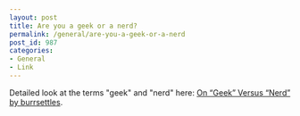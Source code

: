 ```yaml
---
layout: post
title: Are you a geek or a nerd?
permalink: /general/are-you-a-geek-or-a-nerd
post_id: 987
categories:
- General
- Link
---
```


Detailed look at the terms "geek" and "nerd" here: [On “Geek” Versus “Nerd” by burrsettles](http://slackprop.wordpress.com/2013/06/03/on-geek-versus-nerd/).
